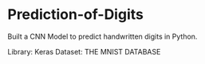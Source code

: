 # Prediction-of-Digits

Built a CNN Model to predict handwritten digits in Python.

Library: Keras
Dataset: THE MNIST DATABASE
